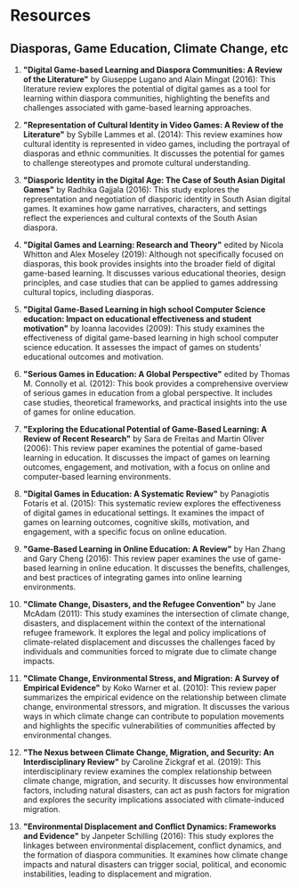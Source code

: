 # Resources
## Diasporas, Game Education, Climate Change, etc 

1. **"Digital Game-based Learning and Diaspora Communities: A Review of the Literature"** by Giuseppe Lugano and Alain Mingat (2016): This literature review explores the potential of digital games as a tool for learning within diaspora communities, highlighting the benefits and challenges associated with game-based learning approaches.

2. **"Representation of Cultural Identity in Video Games: A Review of the Literature"** by Sybille Lammes et al. (2014): This review examines how cultural identity is represented in video games, including the portrayal of diasporas and ethnic communities. It discusses the potential for games to challenge stereotypes and promote cultural understanding.

3. **"Diasporic Identity in the Digital Age: The Case of South Asian Digital Games"** by Radhika Gajjala (2016): This study explores the representation and negotiation of diasporic identity in South Asian digital games. It examines how game narratives, characters, and settings reflect the experiences and cultural contexts of the South Asian diaspora.

4. **"Digital Games and Learning: Research and Theory"** edited by Nicola Whitton and Alex Moseley (2019): Although not specifically focused on diasporas, this book provides insights into the broader field of digital game-based learning. It discusses various educational theories, design principles, and case studies that can be applied to games addressing cultural topics, including diasporas.


5. **"Digital Game-Based Learning in high school Computer Science education: Impact on educational effectiveness and student motivation"** by Ioanna Iacovides (2009): This study examines the effectiveness of digital game-based learning in high school computer science education. It assesses the impact of games on students' educational outcomes and motivation.

6. **"Serious Games in Education: A Global Perspective"** edited by Thomas M. Connolly et al. (2012): This book provides a comprehensive overview of serious games in education from a global perspective. It includes case studies, theoretical frameworks, and practical insights into the use of games for online education.

7. **"Exploring the Educational Potential of Game-Based Learning: A Review of Recent Research"** by Sara de Freitas and Martin Oliver (2006): This review paper examines the potential of game-based learning in education. It discusses the impact of games on learning outcomes, engagement, and motivation, with a focus on online and computer-based learning environments.

8. **"Digital Games in Education: A Systematic Review"** by Panagiotis Fotaris et al. (2015): This systematic review explores the effectiveness of digital games in educational settings. It examines the impact of games on learning outcomes, cognitive skills, motivation, and engagement, with a specific focus on online education.

9. **"Game-Based Learning in Online Education: A Review"** by Han Zhang and Gary Cheng (2016): This review paper examines the use of game-based learning in online education. It discusses the benefits, challenges, and best practices of integrating games into online learning environments.


10. **"Climate Change, Disasters, and the Refugee Convention"** by Jane McAdam (2011): This study examines the intersection of climate change, disasters, and displacement within the context of the international refugee framework. It explores the legal and policy implications of climate-related displacement and discusses the challenges faced by individuals and communities forced to migrate due to climate change impacts.

11. **"Climate Change, Environmental Stress, and Migration: A Survey of Empirical Evidence"** by Koko Warner et al. (2010): This review paper summarizes the empirical evidence on the relationship between climate change, environmental stressors, and migration. It discusses the various ways in which climate change can contribute to population movements and highlights the specific vulnerabilities of communities affected by environmental changes.

12. **"The Nexus between Climate Change, Migration, and Security: An Interdisciplinary Review"** by Caroline Zickgraf et al. (2019): This interdisciplinary review examines the complex relationship between climate change, migration, and security. It discusses how environmental factors, including natural disasters, can act as push factors for migration and explores the security implications associated with climate-induced migration.

13. **"Environmental Displacement and Conflict Dynamics: Frameworks and Evidence"** by Janpeter Schilling (2016): This study explores the linkages between environmental displacement, conflict dynamics, and the formation of diaspora communities. It examines how climate change impacts and natural disasters can trigger social, political, and economic instabilities, leading to displacement and migration.

